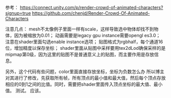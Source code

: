 参考：
https://connect.unity.com/p/render-crowd-of-animated-characters?signup=true 
https://github.com/chenjd/Render-Crowd-Of-Animated-Characters

注意几点： 
mesh不太像例子里面一样有scale，这样导致选中物体却找不到物体，因为被缩放为0.01； 
动画需要是legacy 
gpu instance需要opengl es3.0； 
注意在shader里面勾选enable instance选项； 
贴图格式为rgbhalf，每个通道16位，增加精度以保存坐标； 
shader里面从贴图中采样要用tex2dLod确保采样的是mipmap第0级，因为这里的贴图不是普通意义上的贴图，而主要作用是存放信息。

另外，这个代码有些问题，color里面直接存放坐标，坐标为负数怎么办 
所以博主对其进行了修改，先获取所有帧，所有顶点的最小值和最大值，然后每个顶点存放相应的0到1之间的比值。同时，需要把shader里面传入顶点坐标的最大值、最小值。
测试。
应该。